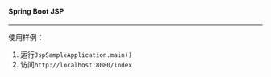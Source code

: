 #### Spring Boot JSP

---

使用样例：

1. 运行`JspSampleApplication.main()`
2. 访问`http://localhost:8080/index`